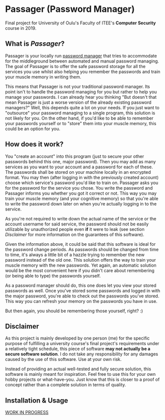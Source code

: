 # Passager (Password Manager)
Final project for University of Oulu's Faculty of ITEE's **Computer Security** course in 2019.


## What is _Passager_?
Passager is your locally run [password manager] that tries to accommodate for the middleground between automated and
manual password managing. The goal of Passager is to offer the safe password storage for all the services you use whilst
also helping you remember the passwords and train your muscle memory in writing them.

This means that Passager is not your traditional password manager. Its point isn't to handle the password managing for
you but rather to help you manage your passwords. I can already hear you thinking "But doesn't that mean Passager is
just a worse version of the already existing password managers?" Well, this depends quite a lot on your needs. If you
just want to "outsource" your password managing to a single program, this solution is not likely for you. On the other
hand, if you'd like to be able to remember your passwords yourself or to "store" them into your muscle memory, this
could be an option for you.


## How does it work?
You "create an account" into this program (just to secure your other passwords behind this one, major password). Then
you may add as many services as you want to your account and a password for each of these. The passwords shall be stored
on your machine locally in an encrypted format. You may then (after logging in with the previously created account)
choose which service's password you'd like to train on. Passager asks you for the password for the service you chose.
You write the password and Passager informs you whether you got it correct or not. This way you may train your muscle
memory (and your cognitive memory) so that you're able to write the password down later on when you're actually logging
in to the service.

As you're not required to write down the actual name of the service or the account username for said service, the
password should not be easily utilizable by unauthorized people even **if** it were to leak (see section *Disclaimer*
for more information on the guarantees of this software).

Given the information above, it could be said that this software is ideal for the password change periods. As passwords
should be changed from time to time, it's always a little bit of a hazzle trying to remember the new password instead of
the old one. This solution offers the way to train your muscle memory with the new passwords. Yet again, an automatic
solution would be the most convenient here if you didn't care about remembering (or being able to type) the passwords
yourself.

As a password manager should do, this one does let you view your stored passwords as well. Once you've stored some
passwords and logged in with the major password, you're able to check out the passwords you've stored. This way you can
refresh your memory on the passwords you have in use.

But then again, you should be remembering those yourself, right? :)


## Disclaimer
As this project is mainly developed by one person (me) for the specific purpose of fulfilling a university course's
final project's requirements under a relatively tight schedule, this piece of software **may not actually be a secure
software solution**. I do not take any responsibility for any damages caused by the  use of this software. Use at your
own risk.

Instead of providing an actual well-tested and fully secure solution, this software is mainly meant for inspiration.
Feel free to use this for your own hobby projects or what-have-you. Just know that this is closer to a proof of concept
rather than a complete solution in terms of quality.


## Installation & Usage

[WORK IN PROGRESS]

[password manager]: https://en.wikipedia.org/wiki/Password_manager
[WORK IN PROGRESS]: https://www.youtube.com/watch?v=rp8hvyjZWHs

